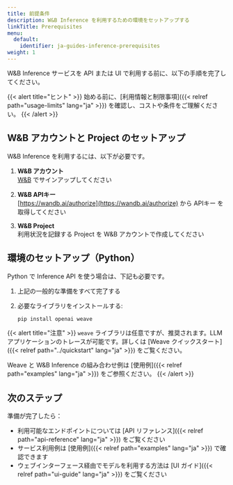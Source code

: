 ```yaml
---
title: 前提条件
description: W&B Inference を利用するための環境をセットアップする
linkTitle: Prerequisites
menu:
  default:
    identifier: ja-guides-inference-prerequisites
weight: 1
---
```


W&B Inference サービスを API または UI で利用する前に、以下の手順を完了してください。

{{< alert title="ヒント" >}}
始める前に、[利用情報と制限事項]({{< relref path="usage-limits" lang="ja" >}}) を確認し、コストや条件をご理解ください。
{{< /alert >}}

## W&B アカウントと Project のセットアップ

W&B Inference を利用するには、以下が必要です。

1. **W&B アカウント**  
   [W&B](https://app.wandb.ai/login?signup=true) でサインアップしてください

2. **W&B APIキー**  
   [https://wandb.ai/authorize](https://wandb.ai/authorize) から APIキー を取得してください

3. **W&B Project**  
   利用状況を記録する Project を W&B アカウントで作成してください

## 環境のセットアップ（Python）

Python で Inference API を使う場合は、下記も必要です。

1. 上記の一般的な準備をすべて完了する

2. 必要なライブラリをインストールする:

   ```bash
   pip install openai weave
   ```

{{< alert title="注意" >}}
`weave` ライブラリは任意ですが、推奨されます。LLMアプリケーションのトレースが可能です。詳しくは [Weave クイックスタート]({{< relref path="../quickstart" lang="ja" >}}) をご覧ください。

Weave と W&B Inference の組み合わせ例は [使用例]({{< relref path="examples" lang="ja" >}}) をご参照ください。
{{< /alert >}}

## 次のステップ

準備が完了したら：

- 利用可能なエンドポイントについては [API リファレンス]({{< relref path="api-reference" lang="ja" >}}) をご覧ください
- サービス利用例は [使用例]({{< relref path="examples" lang="ja" >}}) で確認できます
- ウェブインターフェース経由でモデルを利用する方法は [UI ガイド]({{< relref path="ui-guide" lang="ja" >}}) をご覧ください